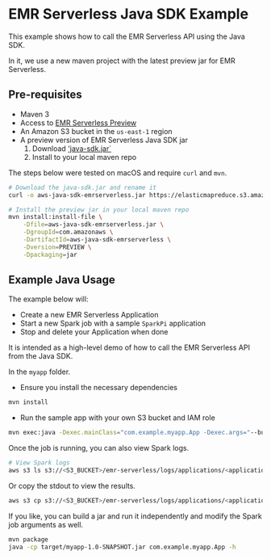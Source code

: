 # EMR Serverless Java SDK Example

This example shows how to call the EMR Serverless API using the Java SDK.

In it, we use a new maven project with the latest preview jar for EMR Serverless.

## Pre-requisites

- Maven 3
- Access to [EMR Serverless Preview](https://pages.awscloud.com/EMR-Serverless-Preview.html)
- An Amazon S3 bucket in the `us-east-1` region
- A preview version of EMR Serverless Java SDK jar
  1. Download ['java-sdk.jar`](s3://elasticmapreduce/emr-serverless-preview/artifacts/latest/dev/sdk/java-sdk.jar)
  2. Install to your local maven repo

The steps below were tested on macOS and require `curl` and `mvn`.

```bash
# Download the java-sdk.jar and rename it
curl -o aws-java-sdk-emrserverless.jar https://elasticmapreduce.s3.amazonaws.com/emr-serverless-preview/artifacts/latest/dev/sdk/java-sdk.jar

# Install the preview jar in your local maven repo
mvn install:install-file \
    -Dfile=aws-java-sdk-emrserverless.jar \
    -DgroupId=com.amazonaws \
    -DartifactId=aws-java-sdk-emrserverless \
    -Dversion=PREVIEW \
    -Dpackaging=jar
```

## Example Java Usage

The example below will:

- Create a new EMR Serverless Application
- Start a new Spark job with a sample `SparkPi` application
- Stop and delete your Application when done

It is intended as a high-level demo of how to call the EMR Serverless API from the Java SDK.

In the `myapp` folder.

- Ensure you install the necessary dependencies

```bash
mvn install
```

- Run the sample app with your own S3 bucket and IAM role

```bash
mvn exec:java -Dexec.mainClass="com.example.myapp.App -Dexec.args="--bucket <S3_BUCKET> --role-arn arn:aws:iam::123456789012:role/emr-serverless-job-role"
```

Once the job is running, you can also view Spark logs.

```bash
# View Spark logs
aws s3 ls s3://<S3_BUCKET>/emr-serverless/logs/applications/<application_id>/jobs/<job_run_id>/
```

Or copy the stdout to view the results.

```bash
aws s3 cp s3://<S3_BUCKET>/emr-serverless/logs/applications/<application_id>/jobs/<job_run_id>/SPARK_DRIVER/stdout.gz - | gunzip
```

If you like, you can build a jar and run it independently and modify the Spark job arguments as well.

```bash
mvn package
java -cp target/myapp-1.0-SNAPSHOT.jar com.example.myapp.App -h
```
